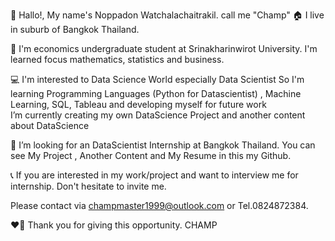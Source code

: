 👋 Hallo!, My name's Noppadon Watchalachaitrakil. call me "Champ" 
🏠 I live in suburb of Bangkok Thailand.

📖 I'm economics undergraduate student at Srinakharinwirot University. 
      I'm learned focus mathematics, statistics and business.
   
💻 I'm interested to Data Science World especially Data Scientist 
      So I'm learning Programming Languages (Python for Datascientist) , Machine Learning, SQL, Tableau and developing myself for future work   
        I’m currently creating my own DataScience Project and another content about DataScience

👀 I’m looking for an DataScientist Internship at Bangkok Thailand. 
     You can see My Project , Another Content and My Resume in this my Github.

📞 If you are interested in my work/project and want to interview me for internship. Don't hesitate to invite me. 
    
   Please contact via champmaster1999@outlook.com or Tel.0824872384.

❤️‍🔥 Thank you for giving this opportunity. 
               CHAMP
